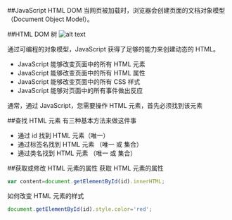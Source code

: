 ##JavaScript HTML DOM
当网页被加载时，浏览器会创建页面的文档对象模型（Document Object Model）。

##HTML DOM 树
![alt text](https://raw.githubusercontent.com/HangzhouPolytechnic/HappyJs/master/Domtree.gif "Title")

通过可编程的对象模型，JavaScript 获得了足够的能力来创建动态的 HTML。

* JavaScript 能够改变页面中的所有 HTML 元素
* JavaScript 能够改变页面中的所有 HTML 属性
* JavaScript 能够改变页面中的所有 CSS 样式
* JavaScript 能够对页面中的所有事件做出反应

通常，通过 JavaScript，您需要操作 HTML 元素，首先必须找到该元素

##查找 HTML 元素
有三种基本方法来做这件事

* 通过 id 找到 HTML 元素（唯一）
* 通过标签名找到 HTML 元素  （唯一 或 集合）
* 通过类名找到 HTML 元素 （唯一 或 集合）


##获取或修改 HTML 元素的属性
获取 HTML 元素的属性
```javascript
var content=document.getElementById(id).innerHTML;
```
如何改变 HTML 元素的样式
```javascript
document.getElementById(id).style.color='red';
```

